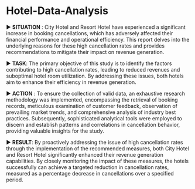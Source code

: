 # Hotel-Data-Analysis

► **SITUATION** : City Hotel and Resort Hotel have experienced a significant increase in booking cancellations, which has adversely affected their financial performance and operational efficiency. This report delves into the underlying reasons for these high cancellation  rates and provides recommendations to mitigate their impact on revenue generation.

► **TASK**: The primary objective of this study is to  identify the factors contributing to high cancellation  rates, leading to reduced revenues and suboptimal hotel room utilization. By addressing these issues, both hotels aim to enhance their efficiency in revenue generation.

► **ACTION** : To ensure the collection of valid data, an exhaustive research methodology  was implemented, encompassing  the retrieval of booking records, meticulous examination of customer feedback, observation of prevailing market trends, and comprehensive analysis of industry best practices. Subsequently, sophisticated analytical tools were employed to discern and establish patterns and correlations in cancellation behavior, providing valuable insights for the study.

► **RESULT**: By proactively addressing the issue of high cancellation rates through the implementation of the recommended measures, both City Hotel and Resort Hotel significantly enhanced their revenue generation capabilities. By closely monitoring the impact of these measures, the hotels successfully can achieve a targeted reduction in cancellation  rates, measured as a percentage decrease in cancellations over a specified period.
